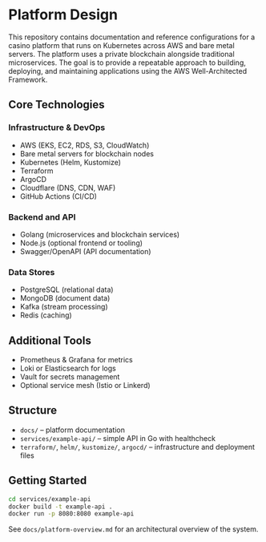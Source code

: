# Platform Design

This repository contains documentation and reference configurations for a casino platform that runs on Kubernetes across AWS and bare metal servers. The platform uses a private blockchain alongside traditional microservices. The goal is to provide a repeatable approach to building, deploying, and maintaining applications using the AWS Well-Architected Framework.

## Core Technologies

### Infrastructure & DevOps
- AWS (EKS, EC2, RDS, S3, CloudWatch)
- Bare metal servers for blockchain nodes
- Kubernetes (Helm, Kustomize)
- Terraform
- ArgoCD
- Cloudflare (DNS, CDN, WAF)
- GitHub Actions (CI/CD)

### Backend and API
- Golang (microservices and blockchain services)
- Node.js (optional frontend or tooling)
- Swagger/OpenAPI (API documentation)

### Data Stores
- PostgreSQL (relational data)
- MongoDB (document data)
- Kafka (stream processing)
- Redis (caching)

## Additional Tools
- Prometheus & Grafana for metrics
- Loki or Elasticsearch for logs
- Vault for secrets management
- Optional service mesh (Istio or Linkerd)

## Structure

- `docs/` – platform documentation
- `services/example-api/` – simple API in Go with healthcheck
- `terraform/`, `helm/`, `kustomize/`, `argocd/` – infrastructure and deployment files

## Getting Started

```bash
cd services/example-api
docker build -t example-api .
docker run -p 8080:8080 example-api
```

See `docs/platform-overview.md` for an architectural overview of the system.
